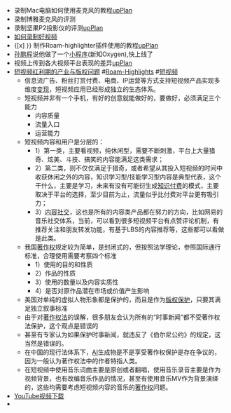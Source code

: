 - 录制Mac电脑如何使用麦克风的教程[upPlan](<upPlan.md>)
- 录制博雅麦克风的评测
-  录制坚果P2投影仪的评测[upPlan](<upPlan.md>)
- [如何录制好视频](<如何录制好视频.md>)
- {[x] }} 制作Roam-highlighter插件使用的教程[upPlan](<upPlan.md>)
- [孙鹏程](<孙鹏程.md>)说他做了一个[小程序](<小程序.md>)(新知Oxygen),快上线了
- 视频上传到各大视频平台表现的差异[upPlan](<upPlan.md>)
- [短视频红利期的产业与版权问题](https://mp.weixin.qq.com/s/QaNksPqqGXLyXsUKaerEHQ) #[Roam-Highlights](<Roam-Highlights.md>) #[短视频](<短视频.md>)
    - 信息流广告、粉丝打赏付费、电商、IP运营等方式支持短视频产品实现多维度[变现](<变现.md>)，短视频应用已经形成独立的生态体系。
    - 短视频并非有一个手机，有好的创意就能做好的，要做好，必须满足三个能力
        - 内容质量
        - 流量入口
        - 运营能力
    - 短视频内容和用户是分层的：
        - 1）第一类，主要看视频，纯休闲型，需要不断刺激，平台上大量猎奇、炫美、斗技、搞笑的内容能满足这类需求；
        - 2）第二类，则不仅仅满足于猎奇，或者希望从其投入短视频的时间中收获休闲之外的内容，知识学习型/技能学习型内容是典型代表，这个干什么，主要是学习，未来有没有可能衍生成[知识付费](<知识付费.md>)的模式，主要取决于平台的选择，至少目前为止，流量似乎比付费对平台更有吸引力；
        - 3）[内容社交](<内容社交.md>)，这也是所有的内容类产品都在努力的方向，比如网易的音乐社交体系，当前，可以看到很多短视频平台有点赞评论机制，有推荐关注和朋友转发功能，有基于LBS的内容推荐等，这些都可以看做是此类。
    - 我国[著作权](<著作权.md>)规定较为简单，是封闭式的，但按照法学理论，参照国际通行标准，合理使用需要考察四个标准
        - 1）使用的目的和性质
        - 2）作品的性质
        - 3）使用的数量以及内容实质性
        - 4）是否对原作品潜在市场或价值产生影响
    - 美国对单纯的虚拟人物形象都是保护的，而且是作为[版权保护](<版权保护.md>)，只要其满足独立叙事标准
    - 由于对[著作权法](<著作权法.md>)的误解，很多朋友会认为所有的“时事新闻”都不受著作权法保护，这个观点是错误的
    - 甚至有专家认为如果保护时事新闻，就违反了《伯尔尼公约》的规定，这当然是错误的。
    - 在中国的现行法体系下，[AI](<AI.md>)生成物是不是享受著作权保护是存在争议的，因为一般认为著作权法中的作者特指人类。
    - 在短视频中使用音乐词曲主要是原创或者翻唱，使用音乐录音主要是作为视频背景，也有改编音乐作品的情况，甚至有使用音乐MV作为背景演绎的，这些均需要考虑短视频内容的音乐的[著作权](<著作权.md>)问题。
- [YouTube视频下载](<YouTube视频下载.md>)
- 
